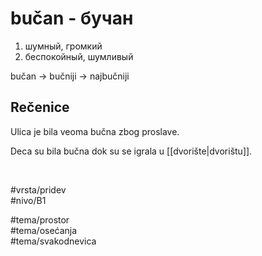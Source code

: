 # bučan - бучан

1. шумный, громкий  
2. беспокойный, шумливый

bučan → bučniji → najbučniji

## Rečenice

Ulica je bila veoma bučna zbog proslave.

Deca su bila bučna dok su se igrala u [[dvorište|dvorištu]].

<br>

#vrsta/pridev  
#nivo/B1  

#tema/prostor  
#tema/osećanja  
#tema/svakodnevica  
